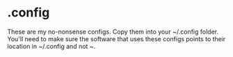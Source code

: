 # .config

These are my no-nonsense configs. Copy them into your ~/.config folder. You'll need to make sure the software that uses these configs points to their location in ~/.config and not ~.
